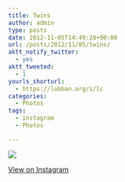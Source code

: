 ```yaml
---
title: Twins
author: admin
type: posts
date: 2012-11-05T14:49:28+00:00
url: /posts/2012/11/05/twins/
aktt_notify_twitter:
  - yes
aktt_tweeted:
  - 1
yourls_shorturl:
  - https://lobban.org/i/lc
categories:
  - Photos
tags:
  - instagram
  - Photos

---
```

![][1]

[View on Instagram][2]

 [1]: https://lobban.org/wp-content/uploads/HLIC/03fa38db8514e33a223a5ad3e028fe3c.jpg
 [2]: http://instagr.am/p/RpoeiYqlqc/